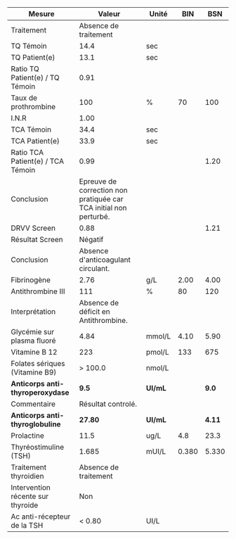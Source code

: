 |              Mesure              |                              Valeur                             |  Unité  | BIN |   BSN  |
|----------------------------------|-----------------------------------------------------------------|---------|-----|--------|
|            Traitement            |                      Absence de traitement                      |         |     |        |
|             TQ Témoin            |                               14.4                              |   sec   |     |        |
|           TQ Patient(e)          |                               13.1                              |   sec   |     |        |
|  Ratio TQ Patient(e) / TQ Témoin |                               0.91                              |         |     |        |
|       Taux de prothrombine       |                               100                               |    %    |  70 |   100  |
|               I.N.R              |                               1.00                              |         |     |        |
|            TCA Témoin            |                               34.4                              |   sec   |     |        |
|          TCA Patient(e)          |                               33.9                              |   sec   |     |        |
| Ratio TCA Patient(e) / TCA Témoin|                               0.99                              |         |     |  1.20  |
|            Conclusion            |Epreuve de correction non pratiquée car TCA initial non perturbé.|         |     |        |
|            DRVV Screen           |                               0.88                              |         |     |  1.21  |
|          Résultat Screen         |                             Négatif                             |         |     |        |
|            Conclusion            |                Absence d'anticoagulant circulant.               |         |     |        |
|            Fibrinogène           |                               2.76                              |   g/L   | 2.00|  4.00  |
|         Antithrombine III        |                               111                               |    %    |  80 |   120  |
|          Interprétation          |               Absence de déficit en Antithrombine.              |         |     |        |
|    Glycémie sur plasma fluoré    |                               4.84                              |  mmol/L | 4.10|  5.90  |
|           Vitamine B 12          |                               223                               |  pmol/L | 133 |   675  |
|  Folates sériques (Vitamine B9)  |                             > 100.0                             |  nmol/L |     |        |
|**Anticorps anti-thyroperoxydase**|                             **9.5**                             |**UI/mL**|     | **9.0**|
|            Commentaire           |                        Résultat controlé.                       |         |     |        |
| **Anticorps anti-thyroglobuline**|                            **27.80**                            |**UI/mL**|     |**4.11**|
|            Prolactine            |                               11.5                              |   ug/L  | 4.8 |  23.3  |
|       Thyréostimuline (TSH)      |                              1.685                              |  mUI/L  |0.380|  5.330 |
|       Traitement thyroidien      |                      Absence de traitement                      |         |     |        |
| Intervention récente sur thyroide|                               Non                               |         |     |        |
|    Ac anti-récepteur de la TSH   |                              < 0.80                             |   UI/L  |     |        |